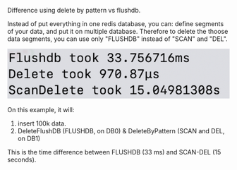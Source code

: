 Difference using delete by pattern vs flushdb.

Instead of put everything in one redis database, you can: define segments of your data, and put it on multiple database.
Therefore to delete the thoose data segments, you can use only "FLUSHDB" instead of "SCAN" and "DEL".

![alt text](./image.png)

On this example, it will:
1. insert 100k data.
2. DeleteFlushDB (FLUSHDB, on DB0) & DeleteByPattern (SCAN and DEL, on DB1)


This is the time difference between FLUSHDB (33 ms) and SCAN-DEL (15 seconds).
